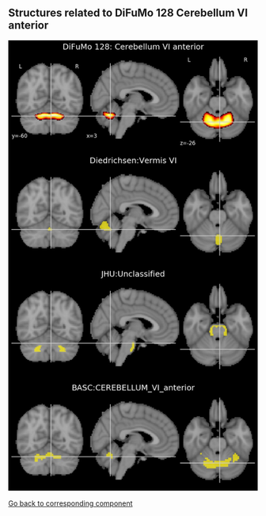 


## Structures related to DiFuMo 128 Cerebellum VI anterior

![27](27.jpg "Structures related to DiFuMo 128 Cerebellum VI anterior")

[Go back to corresponding component](https://parietal-inria.github.io/DiFuMo/128/html/27.html)